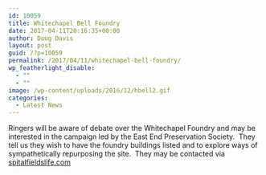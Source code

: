```yaml
---
id: 10059
title: Whitechapel Bell Foundry
date: 2017-04-11T20:16:35+00:00
author: Doug Davis
layout: post
guid: /?p=10059
permalink: /2017/04/11/whitechapel-bell-foundry/
wp_featherlight_disable:
  - ""
  - ""
image: /wp-content/uploads/2016/12/hbell2.gif
categories:
  - Latest News
---
```

Ringers will be aware of debate over the Whitechapel Foundry and may be interested in the campaign led by the East End Preservation Society.  They tell us they wish to have the foundry buildings listed and to explore ways of sympathetically repurposing the site.  They may be contacted via [spitalfieldslife.com](http://spitalfieldslife.com/2017/03/11/save-the-whitechapel-bell-foundry/)
